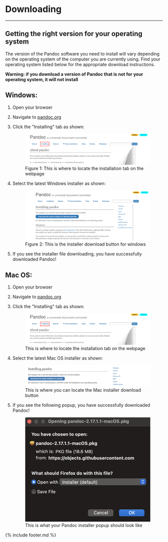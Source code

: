 # Downloading

----

## Getting the right version for your operating system

The version of the Pandoc software you need to install will vary depending on the operating system of the computer you are currently using. Find your operating system listed below for the appropriate download instructions. 

**Warning: if you download a version of Pandoc that is not for your operating system, it will not install**


## Windows:
1. Open your browser

2. Navigate to [pandoc.org](https://pandoc.org)

3. Click the "Installing" tab as shown:

	<figure>
	<img src="media/Windows1.png" alt="Installation tab image">
	<figcaption>Figure 1: This is where to locate the installation tab  on the webpage</figcaption>
	</figure>


4. Select the latest Windows installer as shown:

	<figure>
	<img src="media/Windows2.png" alt="Image of installer download link">
	<figcaption>Figure 2: This is the installer download button for windows</figcaption>
	</figure>

5. If you see the installer file downloading, you have successfully downloaded Pandoc!

## Mac OS:
1. Open your browser

2. Navigate to [pandoc.org](https://pandoc.org)

3. Click the "Installing" tab as shown:

	<figure>
	<img src="media/Windows1.png" alt="The image of the installation tab">
	<figcaption>This is where to locate the installation tab on the webpage</figcaption>
	</figure>

4. Select the latest Mac OS installer as shown:

	<figure>
	<img src="media/Mac1.png" alt="Image of the Mac Pandoc installer button">
	<figcaption>This is where you can locate the Mac installer download button</figcaption>
	</figure>

5. If you see the following popup, you have successfully downloaded Pandoc! 

	<figure>
	<img src="media/Mac2.png" alt="Picture of installer popup">
	<figcaption>This is what your Pandoc installer popup should look like</figcaption>
	</figure>

{% include footer.md %}